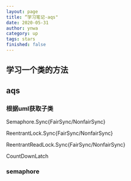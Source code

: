 ```yaml
---
layout: page
title: “学习笔记-aqs"
date: 2020-05-31
author: ynwa
category: up
tags: stars
finished: false
---
```


## 学习一个类的方法





##  aqs

### 根据uml获取子类

Semaphore.Sync{FairSync/NonfairSync}

ReentrantLock.Sync{FairSync/NonfairSync}

ReentrantReadLock.Sync{FairSync/NonfairSync}

CountDownLatch



###  semaphore









